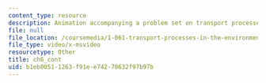 ```yaml
---
content_type: resource
description: Animation accompanying a problem set on transport processes in the environment.
file: null
file_location: /coursemedia/1-061-transport-processes-in-the-environment-fall-2008/b1eb00511263f91ee74270632f97b97b_ch6_cont.avi
file_type: video/x-msvideo
resourcetype: Other
title: ch6_cont
uid: b1eb0051-1263-f91e-e742-70632f97b97b
---
```

